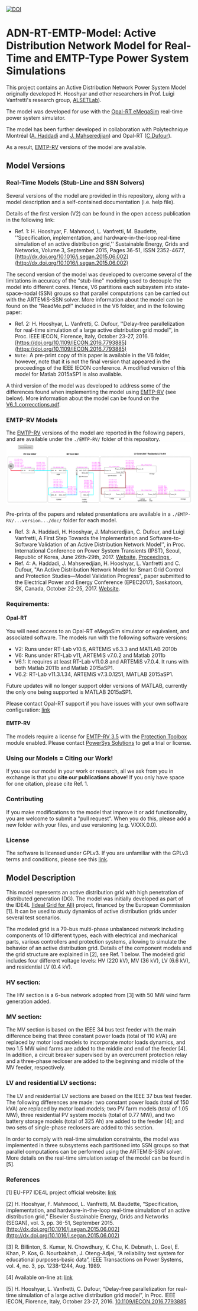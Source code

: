 [![DOI](https://zenodo.org/badge/doi/10.5281/zenodo.61183.svg)](http://dx.doi.org/10.5281/zenodo.61183)
# ADN-RT-EMTP-Model: Active Distribution Network Model for Real-Time and EMTP-Type Power System Simulations
This project contains an Active Distribution Network Power System Model originally developed H. Hooshyar and other researchers in Prof. Luigi Vanfretti's research group, [ALSETLab](https://alsetlab.github.io)).

The model was developed for use with the [Opal-RT eMegaSim](http://www.opal-rt.com/product/emegasim-powergrid-real-time-digital-hardware-in-the-loop-simulator) real-time power system simulator.

The model has been further developed in collaboration with Polytechnique Montréal ([A. Haddadi](https://www.linkedin.com/in/aboutaleb-haddadi-ph-d-a1522236/?ppe=1) and [J. Mahseredjian](http://www.polymtl.ca/recherche/rc/en/professeurs/details.php?NoProf=340)) and Opal-RT ([C.Dufour](https://www.researchgate.net/profile/Christian_Dufour2)).

As a result, [EMTP-RV](http://emtp-software.com) versions of the model are available.

## Model Versions
### Real-Time Models (Stub-Line and SSN Solvers)
Several versions of the model are provided in this repository, along with a model description and a self-contained documentation (i.e. help file).

Details of the first version (V2) can be found in the open access publication in the following link:
- Ref. 1: H. Hooshyar, F. Mahmood, L. Vanfretti, M. Baudette, ''Specification, implementation, and hardware-in-the-loop real-time simulation of an active distribution grid,'' Sustainable Energy, Grids and Networks, Volume 3, September 2015, Pages 36-51, ISSN 2352-4677, [http://dx.doi.org/10.1016/j.segan.2015.06.002](http://dx.doi.org/10.1016/j.segan.2015.06.002)

The second version of the model was developed to overcome several of the limitations in accuracy of the "stub-line" modeling used to decouple the model into different cores. Hence, V6 partitions each subsystem into state-space-nodal (SSN) groups so that parallel computations can be carried out with the ARTEMiS-SSN solver. More information about the model can be found on the "ReadMe.pdf" included in the V6 folder, and in the following paper:
- Ref. 2: H. Hooshyar, L. Vanfretti, C. Dufour, ''Delay-free parallelization for real-time simulation of a large active distribution grid model'', in Proc. IEEE IECON, Florence, Italy, October 23-27, 2016. [https://doi.org/10.1109/IECON.2016.7793885](https://doi.org/10.1109/IECON.2016.7793885)
- ``Note:`` A pre-print copy of this paper is available in the V6 folder, however, note that it is not the final version that appeared in the proceedings of the IEEE IECON conference.
A modified version of this model for Matlab 2015aSP1 is also available.

A third version of the model was developed to address some of the differences found when implementing the model using [EMTP-RV](http://emtp-software.com) (see below). More information about the model can be found on the [V6_1_correcctions.pdf](https://github.com/SmarTS-Lab/FP7-IDE4L-KTHSmarTSLab-ADN-RTModel/blob/master/V6p1/V6_1%20corrections.pdf).

### EMTP-RV Models
The [EMTP-RV](http://emtp-software.com) versions of the model are reported in the following papers, and are available under the ``./EMTP-RV/`` folder of this repository.
![emtpmodel](https://github.com/ALSETLab/ADN-RT-EMTP-Model/blob/master/EMTP-RV/Picture1.png "Overall EMTP-RV Model")


Pre-prints of the papers and related presentations are available in a ``./EMTP-RV/...version.../doc/`` folder for each model.

- Ref. 3: A. Haddadi, H. Hooshyar, J. Mahseredjian, C. Dufour, and Luigi Vanfretti, A First Step Towards the Implementation and Software-to-Software Validation of an Active Distribution Network Model'', in Proc. International Conference on Power System Transients (IPST), Seoul, Republic of Korea, June 26th-29th, 2017. [Website,](http://www.ipst2017.com/) [Proceedings ](http://www.ipstconf.org/Papers.html).
- Ref. 4: A. Haddadi, J. Mahseredjian, H. Hooshyar, L. Vanfretti and C. Dufour, "An Active Distribution Network Model for Smart Grid Control and Protection Studies―Model Validation Progress", paper submitted to the Electrical Power and Energy Conference (EPEC2017), Saskatoon, SK, Canada, October 22-25, 2017. [Website](http://epec2017.ieee.ca).

### Requirements:

#### Opal-RT
You will need access to an Opal-RT eMegaSim simulator or equivalent, and associated software. The models run with the following software versions:
- V2: Runs under RT-Lab v10.6, ARTEMiS v6.3.3 and MATLAB 2010b
- V6: Runs under RT-Lab v11, ARTEMiS v7.0.2 and Matlab 2011b
- V6.1: It requires at least RT-Lab v11.0.8 and ARTEMiS v7.0.4. It runs with both Matlab 2011b and Matlab 2015aSP1.
- V6.2: RT-Lab v11.3.1.34, ARTEMiS v7.3.0.1251, MATLAB 2015aSP1.

Future updates will no longer support older versions of MATLAB, currently the only one being supported is MATLAB 2015aSP1.

Please contact Opal-RT support if you have issues with your own software configuration: [link](http://www.opal-rt.com/support/support-request)

#### EMTP-RV
The models require a license for [EMTP-RV 3.5](http://emtp-software.com/Releases) with the [Protection Toolbox](http://emtp-software.com/page/protection-toolbox) module enabled. Please contact [PowerSys Solutions](http://emtp-software.com/try-buy) to get a trial or license.

### Using our Models = Citing our Work!
If you use our model in your work or research, all we ask from you in exchange is that you **cite our publications above**! If you only have space for one citation, please cite Ref. 1.

### Contributing
If you make modifications to the model that improve it or add functionality, you are welcome to submit a "pull request".
When you do this, please add a new folder with your files, and use versioning (e.g. VXXX.0.0).

### License
The software is licensed under GPLv3. If you are unfamiliar with the GPLv3 terms and conditions, please see this [link](https://www.gnu.org/licenses/quick-guide-gplv3.en.html).

## Model Description
This model represents an active distribution grid with high penetration of distributed generation (DG). The model was initially developed as part of the IDE4L [(Ideal Grid for All)](http://ide4l.eu/) project, financed by the European Commission [1]. It can be used to study dynamics of active distribution grids under several test scenarios.

The modeled grid is a 79-bus multi-phase unbalanced network including components of 10 different types, each with electrical and mechanical parts, various controllers and protection systems, allowing to simulate the behavior of an active distribution grid. Details of the component models and the grid structure are explained in [2], see Ref. 1 below. The modeled grid includes four different voltage levels: HV (220 kV), MV (36 kV), LV (6.6 kV), and residential LV (0.4 kV).

### HV section:
The HV section is a 6-bus network adopted from [3] with 50 MW wind farm generation added.
### MV section:
The MV section is based on the IEEE 34 bus test feeder with the main difference being that three constant power loads (total of 110 kVA) are replaced by motor load models to incorporate motor loads dynamics, and two 1.5 MW wind farms are added to the middle and end of the feeder [4]. In addition, a circuit breaker supervised by an overcurrent protection relay and a three-phase recloser are added to the beginning and middle of the MV feeder, respectively.
### LV and residential LV sections:
The LV and residential LV sections are based on the IEEE 37 bus test feeder. The following differences are made: two constant power loads (total of 150 kVA) are replaced by motor load models; two PV farm models (total of 1.05 MW), three residential PV system models (total of 0.77 MW), and two battery storage models (total of 325 Ah) are added to the feeder [4]; and two sets of single-phase reclosers are added to this section.

In order to comply with real-time simulation constraints, the model was implemented in three subsystems each partitioned into SSN groups so that parallel computations can be performed using the ARTEMiS-SSN solver. More details on the real-time simulation setup of the model can be found in [5].

### References
[1] EU-FP7 IDE4L project official website: [link](http://www.ide4l.eu)

[2] H. Hooshyar, F. Mahmood, L. Vanfretti, M. Baudette, “Specification, implementation, and hardware-in-the-loop real-time simulation of an active distribution grid,” Elsevier Sustainable Energy, Grids and Networks (SEGAN), vol. 3, pp. 36-51, September 2015. [http://dx.doi.org/10.1016/j.segan.2015.06.002](http://dx.doi.org/10.1016/j.segan.2015.06.002)

[3] R. Billinton, S. Kumar, N. Chowdhury, K. Chu, K. Debnath, L. Goel, E. Khan, P. Kos, G. Nourbakhsh, J. Oteng-Adjei, “A reliability test system for educational purposes-basic data”, IEEE Transactions on Power Systems, vol. 4, no. 3, pp. 1238-1244, Aug. 1989.

[4] Available on-line at: [link](http://www.ewh.ieee.org/soc/pes/dsacom/testfeeders/index.html)

[5] H. Hooshyar, L. Vanfretti, C. Dufour, “Delay-free parallelization for real-time simulation of a large active distribution grid model”, in Proc. IEEE IECON, Florence, Italy, October 23-27, 2016. [10.1109/IECON.2016.7793885](https://ieeexplore.ieee.org/document/7793885)
